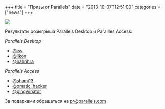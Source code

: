 +++
title = "Призы от Parallels"
date = "2013-10-07T12:51:00"
categories = ["news"]
+++

![](https://radio-t.com/images/radio-t/rt298.jpg)

Результаты розыгрыша Parallels Desktop и Parallles Access:

*Parallels Desktop*

 * [@isv](http://twitter.com/isv)
 * [@likon](http://twitter.com/likon)
 * [@nahrihra](http://twitter.com/nahrihra)

*Parallels Access*

 * [@shami13](http://twitter.com/shami13)
 * [@omatic_hacker](http://twitter.com/omatic_hacker)
 * [@pingwinator](http://twitter.com/pingwinator)

За подарками обращаться на [pr@parallels.com](mailto:pr@parallels.com)